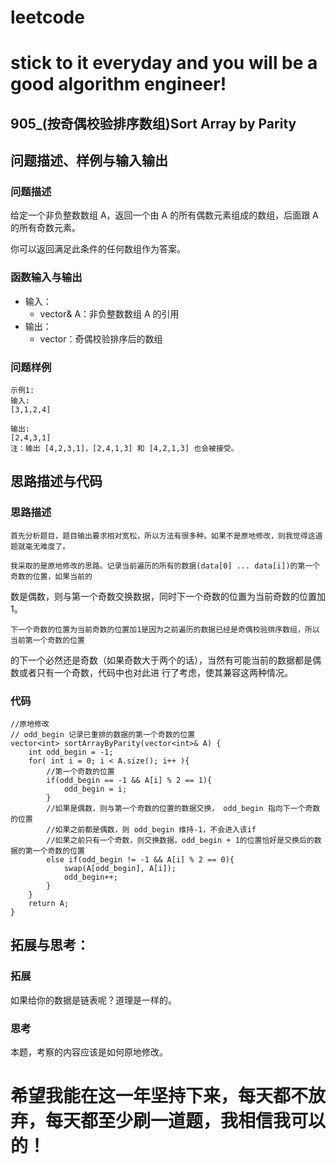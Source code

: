 # leetcode
# stick to it everyday and you will be a good algorithm engineer!
## 905_(按奇偶校验排序数组)Sort Array by Parity
## 问题描述、样例与输入输出

### 问题描述

给定一个非负整数数组 A，返回一个由 A 的所有偶数元素组成的数组，后面跟 A 的所有奇数元素。

你可以返回满足此条件的任何数组作为答案。

### 函数输入与输出

* 输入：
	* vector<int>& A：非负整数数组 A 的引用
* 输出：
	* vector<int>：奇偶校验排序后的数组
	
### 问题样例

	示例1:
	输入: 
	[3,1,2,4]
	  
	输出: 
	[2,4,3,1]
	注：输出 [4,2,3,1]，[2,4,1,3] 和 [4,2,1,3] 也会被接受。
	
	
## 思路描述与代码	
### 思路描述

	首先分析题目，题目输出要求相对宽松，所以方法有很多种。如果不是原地修改，则我觉得这道题就毫无难度了。
	
	我采取的是原地修改的思路。记录当前遍历的所有的数据(data[0] ... data[i])的第一个奇数的位置，如果当前的
数是偶数，则与第一个奇数交换数据，同时下一个奇数的位置为当前奇数的位置加1。

	下一个奇数的位置为当前奇数的位置加1是因为之前遍历的数据已经是奇偶校验排序数组，所以当前第一个奇数的位置
的下一个必然还是奇数（如果奇数大于两个的话），当然有可能当前的数据都是偶数或者只有一个奇数，代码中也对此进
行了考虑，使其兼容这两种情况。

### 代码

    //原地修改
    // odd_begin 记录已重排的数据的第一个奇数的位置
    vector<int> sortArrayByParity(vector<int>& A) {
        int odd_begin = -1;
        for( int i = 0; i < A.size(); i++ ){
            //第一个奇数的位置
            if(odd_begin == -1 && A[i] % 2 == 1){
                odd_begin = i;
            }
            //如果是偶数，则与第一个奇数的位置的数据交换， odd_begin 指向下一个奇数的位置
			//如果之前都是偶数，则 odd_begin 维持-1，不会进入该if
			//如果之前只有一个奇数，则交换数据，odd_begin + 1的位置恰好是交换后的数据的第一个奇数的位置
            else if(odd_begin != -1 && A[i] % 2 == 0){
                swap(A[odd_begin], A[i]);
                odd_begin++;
            }
        }
        return A;
    }

 
## 拓展与思考：
### 拓展
如果给你的数据是链表呢？道理是一样的。
### 思考
本题，考察的内容应该是如何原地修改。
	  
# 希望我能在这一年坚持下来，每天都不放弃，每天都至少刷一道题，我相信我可以的！
